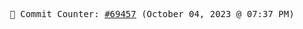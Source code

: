 <p align="center">
    <samp>
        📮 Commit Counter: <a href="https://github.com/Javascript-void0/Javascript-void0/commits/main">#69457</a> (October 04, 2023 @ 07:37 PM)
    </samp>
</p>